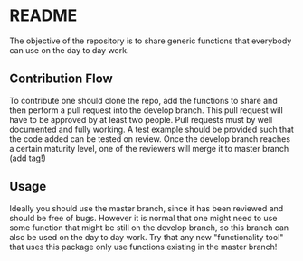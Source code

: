 # README

The objective of the repository is to share generic functions that everybody can use on the day to day work.


## Contribution Flow
To contribute one should clone the repo, add the functions to share and then perform a pull request into the develop
branch. 
This pull request will have to be approved by at least two people.
Pull requests must by well documented and fully working. A test example should be provided such that the code added can 
be tested on review.
Once the develop branch reaches a certain maturity level, one of the reviewers will merge it to master branch (add tag!)

## Usage
Ideally you should use the master branch, since it has been reviewed and should be free of bugs.
However it is normal that one might need to use some function that might be still on the develop branch, so this branch
can also be used on the day to day work. 
Try that any new "functionality tool" that uses this package only use functions existing in the master branch!